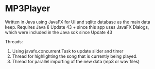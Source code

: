 # MP3Player

Written in Java using JavaFX for UI and sqlite database as the main data keep.
Requires Java 8 Update 43 + since this app uses JavaFX Dialogs, which were included in the Java sdk since Update 43

Threads:
1) Using javafx.concurrent.Task to update slider and timer
2) Thread for highlighting the song that is currently being played.
3) Thread for parallel importing of the new data (mp3 or wav files)

